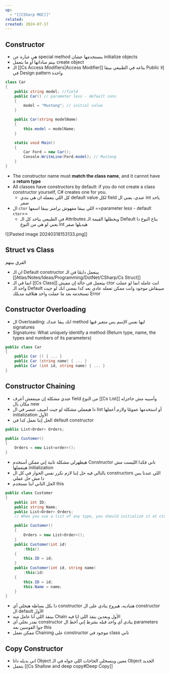 ```yaml
---
up:
  - "[[CSharp MOC]]"
related: 
created: 2024-07-17
---
```

## Constructor

- هي عبارة عن special method بنستخدمها عشان initialize objects
- بيتم مناداتها أو ما بتعمل create object
- الـ [[Cs Access Modifiers|Access Modifier]] بتاعه في الطبيعي بيبقا Public إلا في Design pattern واحدة 

```cs
class Car
{
	public string model; //field
	public Car() // parameter less - default cons
	{
		model = "Mustang"; // initial value
	}

	public Car(string modelName)
	{
	    this.model = modelName;
	}

	static void Main()
	{
		Car Ford = new Car();
		Console.WriteLine(Ford.model); // Mustang
	}
}
```
- The constructor name must **match the class name**, and it cannot have a **return type**
- All classes have constructors by default: if you do not create a class constructor yourself, C# creates one for you.
	- كل اللي بتعمله ان هي بتدي default value لكل field عندي، يعني ال int ياخد صفر
- ال `ctor` اللي بيبقا مفهوش برامتر بيبقا اسمها ==parameter less - default `ctor`==
	- في الطبيعي بياخد كل الـ Attributes ويحطلها القيمة الـ Default بتاع النوع دا
	  يعني لو هي من النوع Int هيديلها صفر

![[Pasted image 20240318153133.png]]

## Struct vs Class
 الفرق بينهم 
 - ان الـ Default constructor بيتعمل دايمًا في الـ [[Atlas/Notes/Ideas/Programming/DotNet/CSharp/Cs Struct]]
 - انما في الـ [[Cs Class]] بيتعمل في حالة إن مفيش ctor انت عامله انما لو عملت واحد الـ Default مبيبقاش موجود وانت ممكن تعمله عادي بعد كدا
   بمعنى انك لو جيت تستخدمه بعد ما عملت واحد هتلاقيه مديلك Error
## Constructor Overloading
- ال Overloading: انك يبقا عندك method ليها نفس الإسم بس متغير فيها signatures
- Signatures: What uniquely identify a method (Return type, name, the types and numbers of its parameters)

```cs
public class Car 
{
	public Car () { ... }
	public Car (string name) { ... }
	public Car (int id, string name) { ... }
}
```

## Constructor Chaining
- عندي مشكلة إن مينفعش أعرف field من النوع [[Cs List]] وأسيبه مش حاجزله مكان بال new
- دا هيعملي مشكلة لو جيت أضيف عنصر في ال list أو استخدمها عمومًا ولازم أعملها initialization الأول
- الحل إننا نعمل كدا في default constructor
```cs
public List<Order> Orders;

public Customer()
{
	Orders = new List<order>();
}
```

- هيظهرلي مشكلة تانية إني ممكن أستخدم Constructor تاني فكدا الليست مش هيتعملها initialization
- بالتالي فيه حل إننا لازم نكرر نفس الحوار في كل ال constructors اللي عندنا بس دا مش حل عملي
- الحل التاني اننا نستخدم this

```cs
public class Customer
{
    public int ID;
    public string Name;
    public List<Order> Orders;
    // When you use a list of any type, you should initialize it at ctor

    public Customer()
    {
        Orders = new List<Order>();
    }
    public Customer(int id)
        :this()
    {
        this.ID = id;
    }
    public Customer(int id, string name)
        :this(id)
    {
        this.ID = id;
        this.Name = name;
    }
}
```

- دا بكل بساطة هيخلي أي constructor هتناديه، هيروح ينادي على ال constructor ال default الأول
- بينفذ اللي أنا عامل منه Chain الأول وبعدين ينفذ اللي انا فيه
- نقدر نخلي أي constructor ينادي أي واحد قبله بشرط إني أحط ال parameters جوا القوسين بعد this
- ممكن نعمل Chaining على constructor موجود في class تاني
## Copy Constructor
- اني بديله داتا Object معين وينسخلي الحاجات اللي جواه في الـ Object الجديد 
- بتعمل [[Cs Shallow and deep copy#Deep Copy]] 
```cs

```